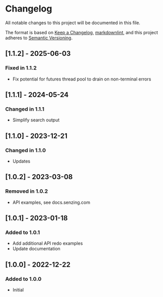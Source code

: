 # Changelog

All notable changes to this project will be documented in this file.

The format is based on [Keep a Changelog], [markdownlint],
and this project adheres to [Semantic Versioning].

## [1.1.2] - 2025-06-03

### Fixed in 1.1.2

- Fix potential for futures thread pool to drain on non-terminal errors 

## [1.1.1] - 2024-05-24

### Changed in 1.1.1

- Simplify search output

## [1.1.0] - 2023-12-21

### Changed in 1.1.0

- Updates
  
## [1.0.2] - 2023-03-08

### Removed in 1.0.2

- API examples, see docs.senzing.com

## [1.0.1] - 2023-01-18

### Added to 1.0.1

- Add additional API redo examples
- Update documentation

## [1.0.0] - 2022-12-22

### Added to 1.0.0

- Initial

[Keep a Changelog]: https://keepachangelog.com/en/1.0.0/
[markdownlint]: https://dlaa.me/markdownlint/
[Semantic Versioning]: https://semver.org/spec/v2.0.0.html
